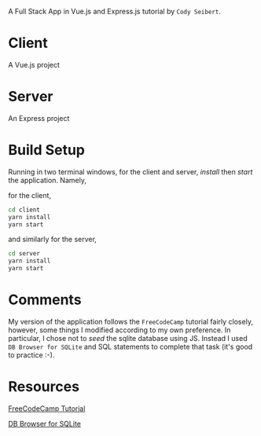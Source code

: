 A Full Stack App in Vue.js and Express.js tutorial by `Cody Seibert`.

# Client

A Vue.js project

# Server

An Express project

# Build Setup

Running in two terminal windows, for the client and server, *install* then *start* the application. Namely,

for the client,

```bash
cd client
yarn install
yarn start
```

and similarly for the server,

```bash
cd server
yarn install
yarn start
```

# Comments

My version of the application follows the `FreeCodeCamp` tutorial fairly closely, however, some things I modified according to my own preference. In particular, I chose not to *seed* the sqlite database using JS. Instead I used `DB Browser for SQLite` and SQL statements to complete that task (it's good to practice :-).

# Resources

[FreeCodeCamp Tutorial](https://www.youtube.com/playlist?list=PLWKjhJtqVAbnadueQ-C5keMQQiQau_i0D)

[DB Browser for SQLite](http://sqlitebrowser.org/)


